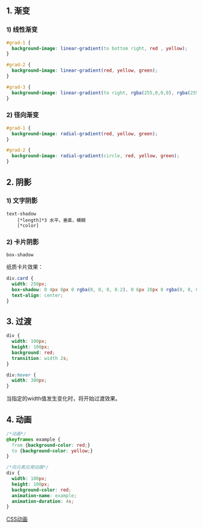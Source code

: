 ## 1. 渐变

### 1) 线性渐变

```CSS
#grad-1 {
  background-image: linear-gradient(to bottom right, red , yellow);
}

#grad-2 {
  background-image: linear-gradient(red, yellow, green);
}

#grad-3 {
  background-image: linear-gradient(to right, rgba(255,0,0,0), rgba(255,0,0,1));
}
```

### 2) 径向渐变

```CSS
#grad-1 {
  background-image: radial-gradient(red, yellow, green);
}

#grad-2 {
  background-image: radial-gradient(circle, red, yellow, green);
}
```

## 2. 阴影

### 1) 文字阴影

```TEXT
text-shadow
	[*length]*3 水平，垂直，模糊
	[*color]
```

### 2) 卡片阴影

```TEXT
box-shadow
```

纸质卡片效果：

```CSS
div.card {
  width: 250px;
  box-shadow: 0 4px 8px 0 rgba(0, 0, 0, 0.2), 0 6px 20px 0 rgba(0, 0, 0, 0.19);
  text-align: center;
}
```

## 3. 过渡

```CSS
div {
  width: 100px;
  height: 100px;
  background: red;
  transition: width 2s;
}

div:hover {
  width: 300px;
}
```

当指定的width值发生变化时，将开始过渡效果。

## 4. 动画

```CSS
/*动画*/
@keyframes example {
  from {background-color: red;}
  to {background-color: yellow;}
}

/*向元素应用动画*/
div {
  width: 100px;
  height: 100px;
  background-color: red;
  animation-name: example;
  animation-duration: 4s;
}
```

[CSS动画](https://www.w3school.com.cn/css/css3_animations.asp)